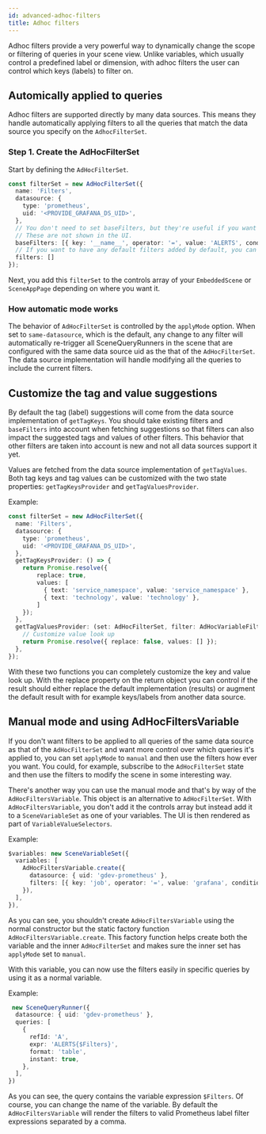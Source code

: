 ```yaml
---
id: advanced-adhoc-filters
title: Adhoc filters
---
```


Adhoc filters provide a very powerful way to dynamically change the scope or filtering of queries in your scene view. Unlike variables, which usually control a predefined label or dimension, with adhoc filters
the user can control which keys (labels) to filter on.

## Automically applied to queries

Adhoc filters are supported directly by many data sources. This means they handle automatically applying filters to all the queries that match the data source you specify on the `AdhocFilterSet`.

### Step 1. Create the AdHocFilterSet

Start by defining the `AdHocFilterSet`.

```ts
const filterSet = new AdHocFilterSet({
  name: 'Filters',
  datasource: {
    type: 'prometheus',
    uid: '<PROVIDE_GRAFANA_DS_UID>',
  },
  // You don't need to set baseFilters, but they're useful if you want to limit label suggestions to only those you deem relevant for the scene.
  // These are not shown in the UI.
  baseFilters: [{ key: '__name__', operator: '=', value: 'ALERTS', condition: '' }],
  // If you want to have any default filters added by default, you can specify those here.
  filters: []
});
```

Next, you add this `filterSet` to the controls array of your `EmbeddedScene` or `SceneAppPage` depending on where you want it.


### How automatic mode works

The behavior of `AdHocFilterSet` is controlled by the `applyMode` option. When set to `same-datasource`, which is the default, any change to any filter will automatically re-trigger all
SceneQueryRunners in the scene that are configured with the same data source uid as the that of the `AdHocFilterSet`. The data source implementation will handle modifying all the queries
to include the current filters.

## Customize the tag and value suggestions

By default the tag (label) suggestions will come from the data source implementation of `getTagKeys`. You should take existing filters and `baseFilters` into account when fetching suggestions so that filters
can also impact the suggested tags and values of other filters. This behavior that other filters are taken into account is new and not all data sources support it yet.

Values are fetched from the data source implementation of `getTagValues`. Both tag keys and tag values can be customized with the two state properties: `getTagKeysProvider` and `getTagValuesProvider`.

Example:

```ts
const filterSet = new AdHocFilterSet({
  name: 'Filters',
  datasource: {
    type: 'prometheus',
    uid: '<PROVIDE_GRAFANA_DS_UID>',
  },
  getTagKeysProvider: () => {
    return Promise.resolve({
        replace: true,
        values: [
          { text: 'service_namespace', value: 'service_namespace' },
          { text: 'technology', value: 'technology' },
        ]
    });
  },
  getTagValuesProvider: (set: AdHocFilterSet, filter: AdHocVariableFilter) => {
    // Customize value look up
    return Promise.resolve({ replace: false, values: [] });
  },
});
```

With these two functions you can completely customize the key and value look up. With the replace property on the return object you can control if the result should either replace the default implementation (results) or augment the default result with for example keys/labels from another data source.

## Manual mode and using AdHocFiltersVariable

If you don't want filters to be applied to all queries of the same data source as that of the `AdHocFilterSet` and want more control over which queries it's applied to, you can set `applyMode` to `manual` and
then use the filters how ever you want. You could, for example, subscribe to the `AdHocFilterSet` state and then use the filters to modify the scene in some interesting way.

There's another way you can use the manual mode and that's by way of the `AdHocFiltersVariable`. This object is an alternative to `AdHocFilterSet`. With `AdHocFiltersVariable`, you
don't add it the controls array but instead add it to a `SceneVariableSet` as one of your variables. The UI is then rendered as part of `VariableValueSelectors`.

Example:

```ts
$variables: new SceneVariableSet({
  variables: [
    AdHocFiltersVariable.create({
      datasource: { uid: 'gdev-prometheus' },
      filters: [{ key: 'job', operator: '=', value: 'grafana', condition: '' }],
    }),
  ],
}),
```

As you can see, you shouldn't create `AdHocFiltersVariable` using the normal constructor but the static factory function `AdHocFiltersVariable.create`. This factory function helps create both the variable
and the inner `AdHocFilterSet` and makes sure the inner set has `applyMode` set to `manual`.

With this variable, you can now use the filters easily in specific queries by using it as a normal variable.

Example:

```ts
 new SceneQueryRunner({
  datasource: { uid: 'gdev-prometheus' },
  queries: [
    {
      refId: 'A',
      expr: 'ALERTS{$Filters}',
      format: 'table',
      instant: true,
    },
  ],
})
```

As you can see, the query contains the variable expression `$Filters`. Of course, you can change the name of the variable. By default the `AdHocFiltersVariable` will render the filters to valid
Prometheus label filter expressions separated by a comma.



